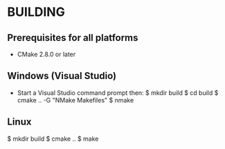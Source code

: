 BUILDING
========

Prerequisites for all platforms
-------------------------------

 * CMake 2.8.0 or later


Windows (Visual Studio)
-----------------------

 * Start a Visual Studio command prompt then:
   $ mkdir build
   $ cd build
   $ cmake .. -G "NMake Makefiles"
   $ nmake

Linux
-----

   $ mkdir build
   $ cmake ..
   $ make
